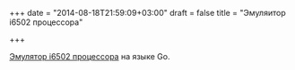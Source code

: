+++
date = "2014-08-18T21:59:09+03:00"
draft = false
title = "Эмуляитор i6502 процессора"

+++

<p><a href="http://ariejan.github.io/i6502/">Эмулятор&nbsp;i6502 процессора</a> на языке Go.</p>

